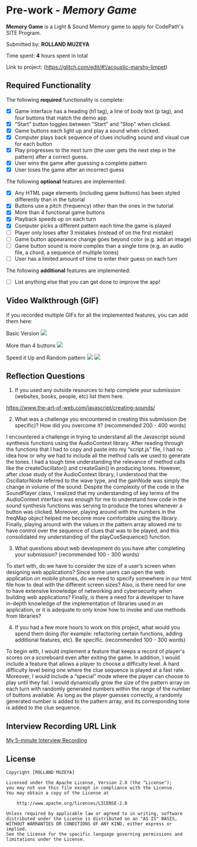 # Pre-work - *Memory Game*

**Memory Game** is a Light & Sound Memory game to apply for CodePath's SITE Program. 

Submitted by: **ROLLAND MUZEYA**

Time spent: **4** hours spent in total

Link to project: (https://glitch.com/edit/#!/acoustic-marshy-limpet)

## Required Functionality

The following **required** functionality is complete:

* [x] Game interface has a heading (h1 tag), a line of body text (p tag), and four buttons that match the demo app
* [x] "Start" button toggles between "Start" and "Stop" when clicked. 
* [x] Game buttons each light up and play a sound when clicked. 
* [x] Computer plays back sequence of clues including sound and visual cue for each button
* [x] Play progresses to the next turn (the user gets the next step in the pattern) after a correct guess. 
* [x] User wins the game after guessing a complete pattern
* [x] User loses the game after an incorrect guess

The following **optional** features are implemented:

* [x] Any HTML page elements (including game buttons) has been styled differently than in the tutorial
* [x] Buttons use a pitch (frequency) other than the ones in the tutorial
* [x] More than 4 functional game buttons
* [x] Playback speeds up on each turn
* [x] Computer picks a different pattern each time the game is played
* [ ] Player only loses after 3 mistakes (instead of on the first mistake)
* [ ] Game button appearance change goes beyond color (e.g. add an image)
* [ ] Game button sound is more complex than a single tone (e.g. an audio file, a chord, a sequence of multiple tones)
* [ ] User has a limited amount of time to enter their guess on each turn

The following **additional** features are implemented:

- [ ] List anything else that you can get done to improve the app!

## Video Walkthrough (GIF)

If you recorded multiple GIFs for all the implemented features, you can add them here:

Basic Version
![](https://user-images.githubusercontent.com/76987595/157788343-39af9d37-8c6c-44f2-92ba-f591fef8c318.gif)

More than 4 buttons
![](https://user-images.githubusercontent.com/76987595/160188368-be4f85cb-f7b8-4b63-b4a1-711914fa0714.gif)

Speed it Up and Random pattern
![](https://user-images.githubusercontent.com/76987595/160254964-2522aed2-6bef-4a55-8491-67e78fbfdfa0.gif)
![](gif4-link-here)

## Reflection Questions
1. If you used any outside resources to help complete your submission (websites, books, people, etc) list them here. 

https://www.the-art-of-web.com/javascript/creating-sounds/

2. What was a challenge you encountered in creating this submission (be specific)? How did you overcome it? (recommended 200 - 400 words) 

I encountered a challenge in trying to understand all the Javascript  sound synthesis functions using the AudioContext library. After reading through the functions that I had to copy and paste into my “script.js” file, I had no idea how or why we had to include all the method calls we used to generate the tones. I had a tough time understanding the relevance of method calls like the createOscillator() and createGain() in producing tones. However, after close study of the AudioContext library, I understood that the OscillatorNode referred to the wave type, and the gainNode was simply the change in volume of the sound. Despite the complexity of the code in the SoundPlayer class, I realized that my understanding of key terms of the AudioContext interface was enough for me to understand how code in the sound synthesis functions was serving to produce the tones whenever a button was clicked. Moreover, playing around with the numbers in the freqMap object helped me become more comfortable using the library. Finally, playing around with the values in the pattern array allowed me to have control over the sequence of clues that was to be played, and this consolidated my understanding of the playCueSequence() function.

3. What questions about web development do you have after completing your submission? (recommended 100 - 300 words) 

To start with, do we have to consider the size of a user’s screen when designing web applications? Since some users can open the web application on mobile phones, do we need to specify somewhere in our html file how to deal with the different screen sizes?  Also, is there need for one to have extensive knowledge of networking and cybersecurity when building web applications? Finally, is there a need for a developer to have in-depth knowledge of the implementation of libraries used in an application, or it is adequate to only know how to invoke and use methods from libraries?

4. If you had a few more hours to work on this project, what would you spend them doing (for example: refactoring certain functions, adding additional features, etc). Be specific. (recommended 100 - 300 words) 

To begin with, I would implement a feature that keeps a record of player's scores on a scoreboard even after exiting the game. In addition, I would include a feature that allows a player to choose a difficulty level. A hard difficulty level being one where the clue sequence is played at a fast rate. Moreover, I would include a “special” mode where the player can choose to play until they fail. I would dynamically grow the size of the pattern array on each turn with randomly generated numbers within the range of the number of buttons available. As long as the player guesses correctly, a randomly generated number is added to the pattern array, and its corresponding tone is added to the clue sequence.

## Interview Recording URL Link

[My 5-minute Interview Recording](https://www.loom.com/share/f8703e726dc74635944fd2f5474854e9)


## License

    Copyright [ROLLAND MUZEYA]

    Licensed under the Apache License, Version 2.0 (the "License");
    you may not use this file except in compliance with the License.
    You may obtain a copy of the License at

        http://www.apache.org/licenses/LICENSE-2.0

    Unless required by applicable law or agreed to in writing, software
    distributed under the License is distributed on an "AS IS" BASIS,
    WITHOUT WARRANTIES OR CONDITIONS OF ANY KIND, either express or implied.
    See the License for the specific language governing permissions and
    limitations under the License.

